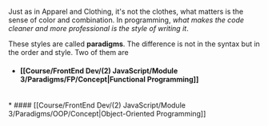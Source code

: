 Just as in Apparel and Clothing, it's not the clothes, what matters is the sense of color and combination. In programming, *what makes the code cleaner and more professional is the style of writing it*.

These styles are called **paradigms**. The difference is not in the syntax but in the order and style. Two of them are

* #### [[Course/FrontEnd Dev/(2) JavaScript/Module 3/Paradigms/FP/Concept|Functional Programming]]
<br>
* #### [[Course/FrontEnd Dev/(2) JavaScript/Module 3/Paradigms/OOP/Concept|Object-Oriented Programming]]
